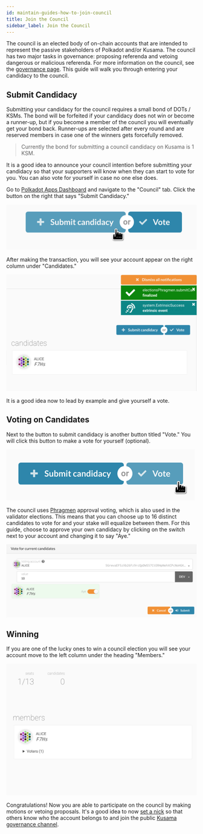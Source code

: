 ```yaml
---
id: maintain-guides-how-to-join-council
title: Join the Council
sidebar_label: Join the Council
---
```


The council is an elected body of on-chain accounts that are intended to represent the passive
stakeholders of Polkadot and/or Kusama. The council has two major tasks in governance: proposing
referenda and vetoing dangerous or malicious referenda. For more information on the council, see the
[governance page](learn-governance#council). This guide will walk you through entering your
candidacy to the council.

## Submit Candidacy

Submitting your candidacy for the council requires a small bond of DOTs / KSMs. The bond will be
forfeited if your candidacy does not win or become a runner-up, but if you become a member of the
council you will eventually get your bond back. Runner-ups are selected after every round and are
reserved members in case one of the winners gets forcefully removed.

> Currently the bond for submitting a council candidacy on Kusama is 1 KSM.

It is a good idea to announce your council intention before submitting your candidacy so that your
supporters will know when they can start to vote for you. You can also vote for yourself in case no
one else does.

Go to [Polkadot Apps Dashboard](https://polkadot.js.org/apps) and navigate to the "Council" tab.
Click the button on the right that says "Submit Candidacy."

![a](assets/council/submit_candidacy.png)

After making the transaction, you will see your account appear on the right column under
"Candidates."

![b](assets/council/candidate.png)

It is a good idea now to lead by example and give yourself a vote.

## Voting on Candidates

Next to the button to submit candidacy is another button titled "Vote." You will click this button
to make a vote for yourself (optional).

![c](assets/council/vote.png)

The council uses [Phragmen](learn-phragmen) approval voting, which is also used in the validator
elections. This means that you can choose up to 16 distinct candidates to vote for and your stake
will equalize between them. For this guide, choose to approve your own candidacy by clicking on the
switch next to your account and changing it to say "Aye."

![d](assets/council/vote_for_yourself.png)

## Winning

If you are one of the lucky ones to win a council election you will see your account move to the
left column under the heading "Members."

![e](assets/council/member.png)

Congratulations! Now you are able to participate on the council by making motions or vetoing
proposals. It's a good idea to now [set a nick](https://guide.kusama.network/en/latest/try/nicks/)
so that others know who the account belongs to and join the public
[Kusama governance channel](https://matrix.to/#/!QXMnIJzxlnVrvRzhUA:matrix.parity.io?via=matrix.parity.io&via=matrix.org&via=web3.foundation).

